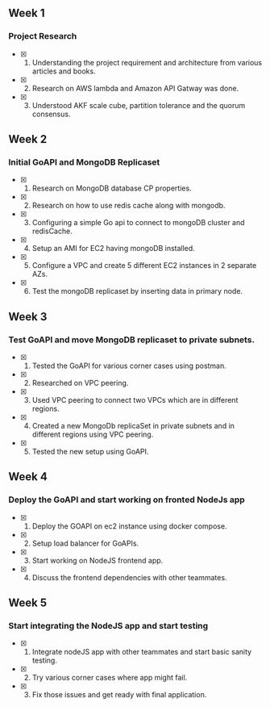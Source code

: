 ## Week 1
### Project Research
- [x] 1. Understanding the project requirement and architecture from various articles and books.
- [x] 2. Research on AWS lambda and Amazon API Gatway was done.
- [X] 3. Understood AKF scale cube, partition tolerance and the quorum consensus.

## Week 2
### Initial GoAPI and MongoDB Replicaset
- [x] 1. Research on MongoDB database CP properties.
- [x] 2. Research on how to use redis cache along with mongodb.
- [X] 3. Configuring a simple Go api to connect to mongoDB cluster and redisCache.
- [X] 4. Setup an AMI for EC2 having mongoDB installed.
- [X] 5. Configure a VPC and create 5 different EC2 instances in 2 separate AZs.
- [X] 6. Test the mongoDB replicaset by inserting data in primary node.

## Week 3
### Test GoAPI and move MongoDB replicaset to private subnets.
- [x] 1. Tested the GoAPI for various corner cases using postman.
- [x] 2. Researched on VPC peering.
- [x] 3. Used VPC peering to connect two VPCs which are in different regions.
- [x] 4. Created a new MongoDb replicaSet in private subnets and in different regions using VPC peering.
- [x] 5. Tested the new setup using GoAPI.

## Week 4
### Deploy the GoAPI and start working on fronted NodeJs app
- [x] 1. Deploy the GOAPI on ec2 instance using docker compose.
- [x] 2. Setup load balancer for GoAPIs.
- [x] 3. Start working on NodeJS frontend app.
- [x] 4. Discuss the frontend dependencies with other teammates.

## Week 5
### Start integrating the NodeJS app and start testing
- [x] 1. Integrate nodeJS app with other teammates and start basic sanity testing.
- [x] 2. Try various corner cases where app might fail.
- [x] 3. Fix those issues and get ready with final application. 
